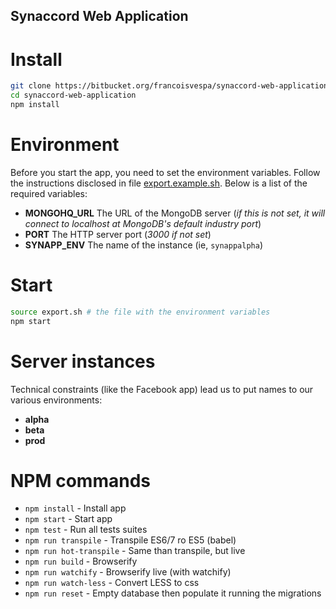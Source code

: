 Synaccord Web Application
---

# Install

```bash
git clone https://bitbucket.org/francoisvespa/synaccord-web-application
cd synaccord-web-application
npm install
```

# Environment

Before you start the app, you need to set the environment variables. Follow the instructions disclosed in file [export.example.sh](export.example.sh). Below is a list of the required variables:

- **MONGOHQ_URL** The URL of the MongoDB server (*if this is not set, it will connect to localhost at MongoDB's default industry port*)
- **PORT** The HTTP server port (*3000 if not set*)
- **SYNAPP_ENV** The name of the instance (ie, `synappalpha`)

# Start

```bash
source export.sh # the file with the environment variables
npm start
```

# Server instances

Technical constraints (like the Facebook app) lead us to put names to our various environments:

- **alpha**
- **beta**
- **prod**

# NPM commands

- `npm install` - Install app
- `npm start` - Start app
- `npm test` - Run all tests suites
- `npm run transpile` - Transpile ES6/7 ro ES5 (babel)
- `npm run hot-transpile` - Same than transpile, but live
- `npm run build` - Browserify
- `npm run watchify` - Browserify live (with watchify)
- `npm run watch-less` - Convert LESS to css
- `npm run reset` - Empty database then populate it running the migrations
